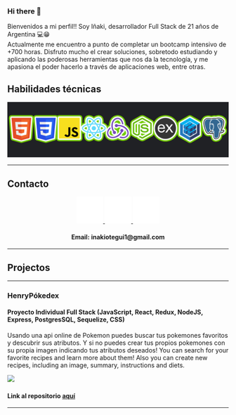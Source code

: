 ### Hi there 👋

Bienvenidos a mi perfil!! Soy Iñaki, desarrollador Full Stack de 21 años de Argentina 💻😁<br>
Actualmente me encuentro a punto de completar un bootcamp intensivo de +700 horas. Disfruto mucho el crear soluciones, sobretodo estudiando y aplicando las poderosas herramientas que nos da la tecnología, y me apasiona el poder hacerlo a través de aplicaciones web, entre otras.

## Habilidades técnicas

<p align="center">
<img src="https://github.com/inakiotegui/inakiotegui/blob/main/AABANNER.png"/>
</p>

---

## Contacto 

<p align="center">
    <a href="https://www.linkedin.com/in/i%C3%B1akiotegui/">
      <img src='https://github.com/inakiotegui/inakiotegui/blob/main/linkedin.png' alt='linkedin' height='60'>
    </a>
      <a href="https://github.com/inakiotegui">
      <img src='https://github.com/inakiotegui/inakiotegui/blob/main/github.png' alt='github' height='60'>
    </a>
    <a href="https://api.whatsapp.com/send?phone=5492477469432">
      <img src='https://github.com/inakiotegui/inakiotegui/blob/main/whatsapp.png' alt='whatsapp' height='60'>
    </a>
</p>
<h4 align="center">Email: inakiotegui1@gmail.com </h4>

---

## Projectos 

---
### HenryPókedex
#### Proyecto Individual Full Stack (JavaScript, React, Redux, NodeJS, Express, PostgresSQL, Sequelize, CSS) 
Usando una api online de Pokemon puedes buscar tus pokemones favoritos y descubrir sus atributos. Y si no puedes crear tus propios pokemones con su propia imagen indicando tus atributos deseados!
You can search for your favorite recipes and learn more about them! Also you can create new recipes, including an image, summary, instructions and diets. 


[<img src="https://github.com/inakiotegui/inakiotegui/blob/main/ProyectoAnimation-(1).gif"/>](https://github.com/inakiotegui/PI-Pokemon-FT13) 

#### Link al repositorio [aquí](https://github.com/inakiotegui/PI-Pokemon-FT13)

---
